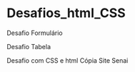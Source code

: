 # Desafios_html_CSS

 Desafio Formulário
 
 Desafio Tabela

Desafio com CSS e html Cópia Site Senai
